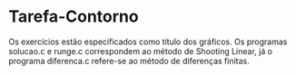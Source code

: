 # Tarefa-Contorno

Os exercícios estão especificados como título dos gráficos. Os programas solucao.c e runge.c correspondem ao método de Shooting Linear, já o programa diferenca.c refere-se ao método de diferenças finitas.
